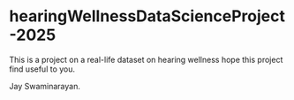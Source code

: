 # hearingWellnessDataScienceProject-2025

This is a project on a real-life dataset on hearing wellness
hope this project find useful to you.

Jay Swaminarayan.
